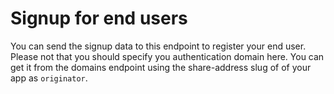 # Signup for end users

You can send the signup data to this endpoint to register your end user. Please not that you should specify you authentication domain here. You can get it from the domains endpoint using the share-address slug of of your app as `originator`.